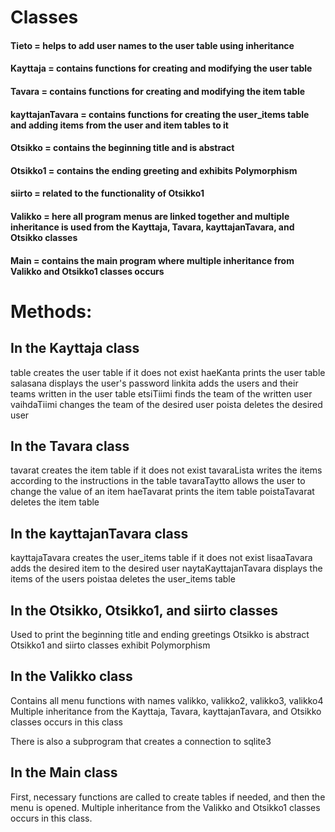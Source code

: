# Classes
#### Tieto = helps to add user names to the user table using inheritance
#### Kayttaja = contains functions for creating and modifying the user table
#### Tavara = contains functions for creating and modifying the item table
#### kayttajanTavara = contains functions for creating the user_items table and adding items from the user and item tables to it
#### Otsikko = contains the beginning title and is abstract
#### Otsikko1 = contains the ending greeting and exhibits Polymorphism
#### siirto = related to the functionality of Otsikko1
#### Valikko = here all program menus are linked together and multiple inheritance is used from the Kayttaja, Tavara, kayttajanTavara, and Otsikko classes
#### Main = contains the main program where multiple inheritance from Valikko and Otsikko1 classes occurs
# Methods:
## In the Kayttaja class
table creates the user table if it does not exist
haeKanta prints the user table
salasana displays the user's password
linkita adds the users and their teams written in the user table
etsiTiimi finds the team of the written user
vaihdaTiimi changes the team of the desired user
poista deletes the desired user

## In the Tavara class
tavarat creates the item table if it does not exist
tavaraLista writes the items according to the instructions in the table
tavaraTaytto allows the user to change the value of an item
haeTavarat prints the item table
poistaTavarat deletes the item table

## In the kayttajanTavara class
kayttajaTavara creates the user_items table if it does not exist
lisaaTavara adds the desired item to the desired user
naytaKayttajanTavara displays the items of the users
poistaa deletes the user_items table

## In the Otsikko, Otsikko1, and siirto classes
Used to print the beginning title and ending greetings
Otsikko is abstract
Otsikko1 and siirto classes exhibit Polymorphism

## In the Valikko class
Contains all menu functions with names valikko, valikko2, valikko3, valikko4
Multiple inheritance from the Kayttaja, Tavara, kayttajanTavara, and Otsikko classes occurs in this class

There is also a subprogram that creates a connection to sqlite3

## In the Main class
First, necessary functions are called to create tables if needed, and then the menu is opened.
Multiple inheritance from the Valikko and Otsikko1 classes occurs in this class.